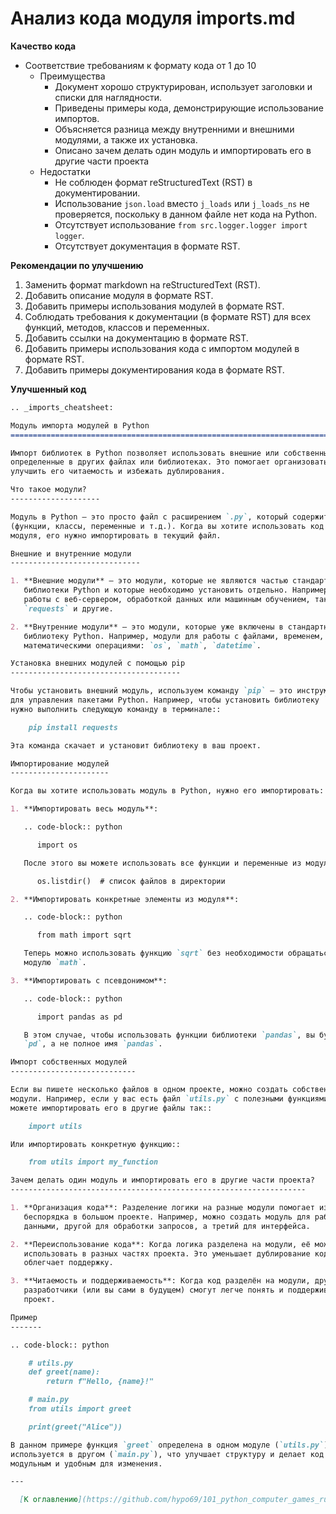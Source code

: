 # Анализ кода модуля imports.md

**Качество кода**
- Соответствие требованиям к формату кода от 1 до 10
  - Преимущества
      - Документ хорошо структурирован, использует заголовки и списки для наглядности.
      - Приведены примеры кода, демонстрирующие использование импортов.
      - Объясняется разница между внутренними и внешними модулями, а также их установка.
      - Описано зачем делать один модуль и импортировать его в другие части проекта
  - Недостатки
    -  Не соблюден формат reStructuredText (RST) в документировании.
    -  Использование `json.load` вместо `j_loads` или `j_loads_ns` не проверяется, поскольку в данном файле нет кода на Python.
    -  Отсутствует использование `from src.logger.logger import logger`.
    -  Отсутствует  документация в формате RST.

**Рекомендации по улучшению**
1.  Заменить формат markdown на reStructuredText (RST).
2.  Добавить описание модуля в формате RST.
3.  Добавить примеры использования модулей в формате RST.
4.  Соблюдать требования к документации (в формате RST) для всех функций, методов, классов и переменных.
5.  Добавить ссылки на документацию в формате RST.
6.  Добавить примеры использования кода с импортом модулей в формате RST.
7.  Добавить примеры документирования кода в формате RST.

**Улучшенный код**
```markdown
.. _imports_cheatsheet:

Модуль импорта модулей в Python
=========================================================================

Импорт библиотек в Python позволяет использовать внешние или собственные модули и функции,
определенные в других файлах или библиотеках. Это помогает организовать код,
улучшить его читаемость и избежать дублирования.

Что такое модули?
--------------------

Модуль в Python — это просто файл с расширением `.py`, который содержит код
(функции, классы, переменные и т.д.). Когда вы хотите использовать код из другого
модуля, его нужно импортировать в текущий файл.

Внешние и внутренние модули
-----------------------------

1. **Внешние модули** — это модули, которые не являются частью стандартной
   библиотеки Python и которые необходимо установить отдельно. Например, модули для
   работы с веб-сервером, обработкой данных или машинным обучением, такие как `numpy`,
   `requests` и другие.

2. **Внутренние модули** — это модули, которые уже включены в стандартную
   библиотеку Python. Например, модули для работы с файлами, временем,
   математическими операциями: `os`, `math`, `datetime`.

Установка внешних модулей с помощью pip
--------------------------------------

Чтобы установить внешний модуль, используем команду `pip` — это инструмент
для управления пакетами Python. Например, чтобы установить библиотеку `requests`,
нужно выполнить следующую команду в терминале::

    pip install requests

Эта команда скачает и установит библиотеку в ваш проект.

Импортирование модулей
----------------------

Когда вы хотите использовать модуль в Python, нужно его импортировать:

1. **Импортировать весь модуль**:

   .. code-block:: python

      import os

   После этого вы можете использовать все функции и переменные из модуля, например::

      os.listdir()  # список файлов в директории

2. **Импортировать конкретные элементы из модуля**:

   .. code-block:: python

      from math import sqrt

   Теперь можно использовать функцию `sqrt` без необходимости обращаться к
   модулю `math`.

3. **Импортировать с псевдонимом**:

   .. code-block:: python

      import pandas as pd

   В этом случае, чтобы использовать функции библиотеки `pandas`, вы будете писать
   `pd`, а не полное имя `pandas`.

Импорт собственных модулей
----------------------------

Если вы пишете несколько файлов в одном проекте, можно создать собственные
модули. Например, если у вас есть файл `utils.py` с полезными функциями, вы
можете импортировать его в другие файлы так::

    import utils

Или импортировать конкретную функцию::

    from utils import my_function

Зачем делать один модуль и импортировать его в другие части проекта?
------------------------------------------------------------------

1. **Организация кода**: Разделение логики на разные модули помогает избежать
   беспорядка в большом проекте. Например, можно создать модуль для работы с
   данными, другой для обработки запросов, а третий для интерфейса.

2. **Переиспользование кода**: Когда логика разделена на модули, её можно
   использовать в разных частях проекта. Это уменьшает дублирование кода и
   облегчает поддержку.

3. **Читаемость и поддерживаемость**: Когда код разделён на модули, другие
   разработчики (или вы сами в будущем) смогут легче понять и поддерживать
   проект.

Пример
-------

.. code-block:: python

    # utils.py
    def greet(name):
        return f"Hello, {name}!"

    # main.py
    from utils import greet

    print(greet("Alice"))

В данном примере функция `greet` определена в одном модуле (`utils.py`), но
используется в другом (`main.py`), что улучшает структуру и делает код более
модульным и удобным для изменения.

---

  [К оглавлению](https://github.com/hypo69/101_python_computer_games_ru/blob/master/cheat_sheets#readme)
```